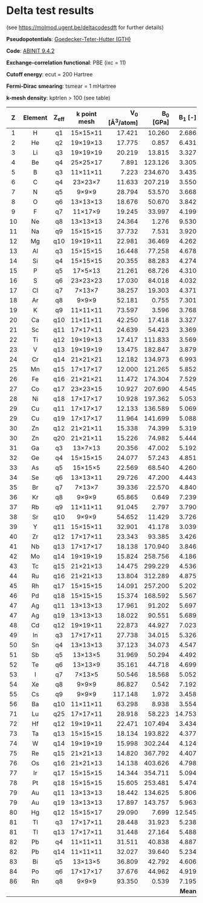 # Delta test results

(see https://molmod.ugent.be/deltacodesdft for further details)

**Pseudopotentials**: [Goedecker-Teter-Hutter (GTH)](https://github.com/cp2k/cp2k-data/tree/413cdf9f270c8af920b6cab189d14e21a15e70ea/potentials/Goedecker/abinit/pbe)

**Code**: [ABINIT 9.4.2](https://www.abinit.org)

**Exchange-correlation functional**: PBE (ixc = 11)

**Cutoff energy**: ecut = 200 Hartree

**Fermi-Dirac smearing**: tsmear = 1 mHartree

**k-mesh density**: kptrlen > 100 (see table)

| Z | Element | Z<sub>eff</sub> | k point mesh | V<sub>0</sub> [&Aring;<sup>3</sup>/atom] | B<sub>0</sub> [GPa] | B<sub>1</sub> [-] | &Delta; [meV/atom] |
|  :---: | :---: | :---: | :---: | ---: | ---: | ---: | ---: |
|   1 |  H |   q1 | 15&times;15&times;11 |   17.421 |   10.260 |    2.686 |     0.072 |
|   2 | He |   q2 | 19&times;19&times;13 |   17.775 |    0.857 |    6.431 |     0.001 |
|   3 | Li |   q3 | 19&times;19&times;19 |   20.219 |   13.815 |    3.327 |     0.003 |
|   4 | Be |   q4 | 25&times;25&times;17 |    7.891 |  123.126 |    3.305 |     0.484 |
|   5 |  B |   q3 | 11&times;11&times;11 |    7.223 |  234.670 |    3.435 |     0.923 |
|   6 |  C |   q4 |  23&times;23&times;7 |   11.633 |  207.219 |    3.550 |     0.212 |
|   7 |  N |   q5 |    9&times;9&times;9 |   28.794 |   53.570 |    3.668 |     1.093 |
|   8 |  O |   q6 | 13&times;13&times;13 |   18.676 |   50.670 |    3.842 |     1.290 |
|   9 |  F |   q7 |  11&times;17&times;9 |   19.245 |   33.997 |    4.199 |     0.595 |
|  10 | Ne |   q8 | 13&times;13&times;13 |   24.364 |    1.276 |    9.530 |     0.021 |
|  11 | Na |   q9 | 15&times;15&times;15 |   37.732 |    7.531 |    3.920 |     0.437 |
|  12 | Mg |  q10 | 19&times;19&times;11 |   22.981 |   36.469 |    4.262 |     0.389 |
|  13 | Al |   q3 | 15&times;15&times;15 |   16.448 |   77.258 |    4.678 |     0.544 |
|  14 | Si |   q4 | 15&times;15&times;15 |   20.355 |   88.283 |    4.274 |     1.906 |
|  15 |  P |   q5 |  17&times;5&times;13 |   21.261 |   68.726 |    4.310 |     3.139 |
|  16 |  S |   q6 | 23&times;23&times;23 |   17.030 |   84.018 |    4.032 |     2.836 |
|  17 | Cl |   q7 |   7&times;13&times;7 |   38.257 |   19.303 |    4.371 |     2.644 |
|  18 | Ar |   q8 |    9&times;9&times;9 |   52.181 |    0.755 |    7.301 |     0.033 |
|  19 |  K |   q9 | 11&times;11&times;11 |   73.597 |    3.596 |    3.768 |     0.081 |
|  20 | Ca |  q10 | 11&times;11&times;11 |   42.250 |   17.418 |    3.327 |     0.212 |
|  21 | Sc |  q11 | 17&times;17&times;11 |   24.639 |   54.423 |    3.369 |     0.225 |
|  22 | Ti |  q12 | 19&times;19&times;13 |   17.417 |  111.833 |    3.569 |     0.653 |
|  23 |  V |  q13 | 19&times;19&times;19 |   13.475 |  182.847 |    3.879 |     0.956 |
|  24 | Cr |  q14 | 21&times;21&times;21 |   12.182 |  134.973 |    6.993 |    13.836 |
|  25 | Mn |  q15 | 17&times;17&times;17 |   12.000 |  121.265 |    5.852 |    15.628 |
|  26 | Fe |  q16 | 21&times;21&times;21 |   11.472 |  174.304 |    7.529 |     5.396 |
|  27 | Co |  q17 | 23&times;23&times;15 |   10.927 |  207.690 |    4.545 |     2.930 |
|  28 | Ni |  q18 | 17&times;17&times;17 |   10.928 |  197.362 |    5.053 |     1.599 |
|  29 | Cu |  q11 | 17&times;17&times;17 |   12.133 |  136.589 |    5.069 |    (5.341)|
|  29 | Cu |  q19 | 17&times;17&times;17 |   11.964 |  141.699 |    5.088 |     0.258 |
|  30 | Zn |  q12 | 21&times;21&times;11 |   15.338 |   74.399 |    5.319 |    (2.349)|
|  30 | Zn |  q20 | 21&times;21&times;11 |   15.226 |   74.982 |    5.444 |     0.539 |
|  31 | Ga |   q3 |  13&times;7&times;13 |   20.356 |   47.002 |    5.192 |     0.508 |
|  32 | Ge |   q4 | 15&times;15&times;15 |   24.077 |   57.243 |    4.851 |     2.021 |
|  33 | As |   q5 |  15&times;15&times;5 |   22.569 |   68.540 |    4.260 |     0.291 |
|  34 | Se |   q6 | 13&times;13&times;11 |   29.726 |   47.200 |    4.443 |     0.180 |
|  35 | Br |   q7 |   7&times;13&times;7 |   39.336 |   22.570 |    4.840 |     0.544 |
|  36 | Kr |   q8 |    9&times;9&times;9 |   65.865 |    0.649 |    7.239 |     0.021 |
|  37 | Rb |   q9 | 11&times;11&times;11 |   91.045 |    2.797 |    3.790 |     0.106 |
|  38 | Sr |  q10 |    9&times;9&times;9 |   54.652 |   11.429 |    3.726 |     0.331 |
|  39 |  Y |  q11 | 15&times;15&times;11 |   32.901 |   41.178 |    3.039 |     0.509 |
|  40 | Zr |  q12 | 17&times;17&times;11 |   23.343 |   93.385 |    3.426 |     0.824 |
|  41 | Nb |  q13 | 17&times;17&times;17 |   18.138 |  170.940 |    3.846 |     0.120 |
|  42 | Mo |  q14 | 19&times;19&times;19 |   15.824 |  258.756 |    4.186 |     2.091 |
|  43 | Tc |  q15 | 21&times;21&times;13 |   14.475 |  299.229 |    4.536 |     2.543 |
|  44 | Ru |  q16 | 21&times;21&times;13 |   13.804 |  312.289 |    4.875 |     2.857 |
|  45 | Rh |  q17 | 15&times;15&times;15 |   14.091 |  257.200 |    5.202 |     2.867 |
|  46 | Pd |  q18 | 15&times;15&times;15 |   15.374 |  168.592 |    5.567 |     2.374 |
|  47 | Ag |  q11 | 13&times;13&times;13 |   17.961 |   91.202 |    5.697 |    (2.335)|
|  47 | Ag |  q19 | 13&times;13&times;13 |   18.022 |   90.551 |    5.689 |     3.525 |
|  48 | Cd |  q12 | 19&times;19&times;11 |   22.873 |   44.927 |    7.023 |     0.416 |
|  49 | In |   q3 | 17&times;17&times;11 |   27.738 |   34.015 |    5.326 |     2.041 |
|  50 | Sn |   q4 | 13&times;13&times;13 |   37.123 |   34.073 |    4.547 |     2.301 |
|  51 | Sb |   q5 |  13&times;13&times;5 |   31.969 |   50.294 |    4.492 |     2.633 |
|  52 | Te |   q6 |  13&times;13&times;9 |   35.161 |   44.718 |    4.699 |     1.809 |
|  53 |  I |   q7 |   7&times;13&times;5 |   50.546 |   18.568 |    5.052 |     1.274 |
|  54 | Xe |   q8 |    9&times;9&times;9 |   86.827 |    0.542 |    7.192 |     0.020 |
|  55 | Cs |   q9 |    9&times;9&times;9 |  117.148 |    1.972 |    3.458 |     0.054 |
|  56 | Ba |  q10 | 11&times;11&times;11 |   63.298 |    8.938 |    3.554 |     0.318 |
|  71 | Lu |  q25 | 17&times;17&times;11 |   28.918 |   58.223 |   14.753 |     1.766 |
|  72 | Hf |  q12 | 19&times;19&times;11 |   22.471 |  107.494 |    3.434 |     1.442 |
|  73 | Ta |  q13 | 15&times;15&times;15 |   18.134 |  193.822 |    4.377 |     6.271 |
|  74 |  W |  q14 | 19&times;19&times;19 |   15.998 |  302.244 |    4.124 |     9.387 |
|  75 | Re |  q15 | 21&times;21&times;13 |   14.820 |  367.792 |    4.407 |    11.023 |
|  76 | Os |  q16 | 21&times;21&times;13 |   14.138 |  403.626 |    4.798 |    12.425 |
|  77 | Ir |  q17 | 15&times;15&times;15 |   14.344 |  354.711 |    5.094 |    12.005 |
|  78 | Pt |  q18 | 15&times;15&times;15 |   15.605 |  253.481 |    5.474 |     1.991 |
|  79 | Au |  q11 | 13&times;13&times;13 |   18.442 |  134.625 |    5.806 |   (14.027)|
|  79 | Au |  q19 | 13&times;13&times;13 |   17.897 |  143.757 |    5.963 |     2.313 |
|  80 | Hg |  q12 | 15&times;15&times;17 |   29.090 |    7.699 |   12.545 |     0.891 |
|  81 | Tl |   q3 | 17&times;17&times;11 |   28.448 |   31.923 |    5.238 |   (18.810)|
|  81 | Tl |  q13 | 17&times;17&times;11 |   31.448 |   27.164 |    5.488 |     0.357 |
|  82 | Pb |   q4 | 11&times;11&times;11 |   31.511 |   40.838 |    4.887 |    (4.257)|
|  82 | Pb |  q14 | 11&times;11&times;11 |   32.027 |   39.640 |    5.234 |     0.287 |
|  83 | Bi |   q5 |  13&times;13&times;5 |   36.809 |   42.792 |    4.606 |     0.902 |
|  84 | Po |   q6 | 17&times;17&times;17 |   37.676 |   44.962 |    4.919 |     0.868 |
|  86 | Rn |   q8 |    9&times;9&times;9 |   93.350 |    0.539 |    7.195 |     0.073 |
|     |    |      |                      |          |          | **Mean** | **2.162** |
